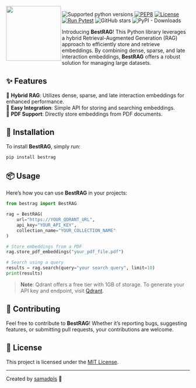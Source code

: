 
<img src="https://github.com/user-attachments/assets/e23d11d5-2d7b-44e2-aa11-59ddcb66bebc" align=left height=150px>

![Supported python versions](https://img.shields.io/badge/python-3.8%20%7C%203.9%20%7C%203.10%20%7C%203.11-blue)
[![PEP8](https://img.shields.io/badge/code%20style-pep8-black.svg)](https://www.python.org/dev/peps/pep-0008/)
[![License](https://img.shields.io/badge/License-MIT%202.0-blue.svg)](LICENSE)
[![Run Pytest](https://github.com/samadpls/BestRAG/actions/workflows/pytest.yml/badge.svg?branch=main)](https://github.com/samadpls/BestRAG/actions/workflows/pytest.yml)
![GitHub stars](https://img.shields.io/github/stars/samadpls/BestRAG?color=red&label=stars&logoColor=black&style=social)
![PyPI - Downloads](https://img.shields.io/pypi/dm/bestrag?style=social)



Introducing **BestRAG**! This Python library leverages a hybrid Retrieval-Augmented Generation (RAG) approach to efficiently store and retrieve embeddings. By combining dense, sparse, and late interaction embeddings, **BestRAG** offers a robust solution for managing large datasets.


## ✨ Features

🚀 **Hybrid RAG**: Utilizes dense, sparse, and late interaction embeddings for enhanced performance.  
🔌 **Easy Integration**: Simple API for storing and searching embeddings.  
📄 **PDF Support**: Directly store embeddings from PDF documents.  

## 🚀 Installation

To install **BestRAG**, simply run:

```bash
pip install bestrag
```

## 📦 Usage

Here’s how you can use **BestRAG** in your projects:

```python
from bestrag import BestRAG

rag = BestRAG(
    url="https://YOUR_QDRANT_URL", 
    api_key="YOUR_API_KEY", 
    collection_name="YOUR_COLLECTION_NAME"
)

# Store embeddings from a PDF
rag.store_pdf_embeddings("your_pdf_file.pdf")

# Search using a query
results = rag.search(query="your search query", limit=10)
print(results)
```

> **Note**: Qdrant offers a free tier with 1GB of storage. To generate your API key and endpoint, visit [Qdrant](https://qdrant.tech/).

## 🤝 Contributing

Feel free to contribute to **BestRAG**! Whether it’s reporting bugs, suggesting features, or submitting pull requests, your contributions are welcome. 

## 📝 License

This project is licensed under the [MIT License](LICENSE).

---

Created by [samadpls](https://github.com/samadpls) 🎉
